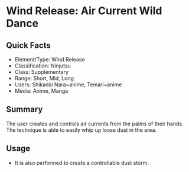 # Wind Release: Air Current Wild Dance

## Quick Facts
- Element/Type: Wind Release
- Classification: Ninjutsu
- Class: Supplementary
- Range: Short, Mid, Long
- Users: Shikadai Nara~anime, Temari~anime
- Media: Anime, Manga

## Summary
The user creates and controls air currents from the palms of their hands. The technique is able to easily whip up loose dust in the area.

## Usage
- It is also performed to create a controllable dust storm.
